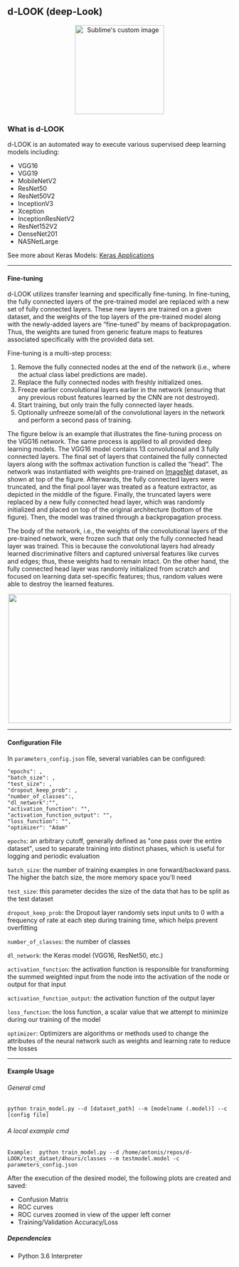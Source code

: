 ## d-LOOK (deep-Look)


<p align="center">
  <img width="200" height="200" src="https://user-images.githubusercontent.com/23379126/134471246-53f3b389-232b-43be-a651-ee44415583c1.png?raw=true" alt="Sublime's custom image"/>
</p>


### What is d-LOOK

d-LOOK is an automated way to execute various supervised deep learning models including:
- VGG16
- VGG19
- MobileNetV2
- ResNet50
- ResNet50V2
- InceptionV3
- Xception
- InceptionResNetV2
- ResNet152V2
- DenseNet201
- NASNetLarge

See more about Keras Models: [Keras Applications](https://keras.io/api/applications/)

---

#### Fine-tuning 
d-LOOK utilizes transfer learning and specifically fine-tuning. In fine-tuning, the fully connected layers of the pre-trained model are replaced with a new set of fully connected layers. These new layers are trained on a given dataset, and the weights of the top layers of the pre-trained model along with the newly-added layers are “fine-tuned” by means of backpropagation. Thus, the weights are tuned from generic feature maps to features associated specifically with the provided data set.

Fine-tuning is a multi-step process:

1. Remove the fully connected nodes at the end of the network (i.e., where the actual class label predictions are made).
2. Replace the fully connected nodes with freshly initialized ones.
3. Freeze earlier convolutional layers earlier in the network (ensuring that any previous robust features learned by the CNN are not destroyed).
4. Start training, but only train the fully connected layer heads.
5. Optionally unfreeze some/all of the convolutional layers in the network and perform a second pass of training.


The figure below is an example that illustrates the fine-tuning process on the VGG16 network.
The same process is applied to all provided deep learning models. The VGG16 model contains 13 convolutional and 3 fully connected layers.
The final set of layers that contained the fully connected layers along with the softmax activation function is called the “head”.
The network was instantiated with weights pre-trained on [ImageNet](https://www.image-net.org/) dataset, as shown at top of the figure. Afterwards, the fully connected layers were truncated, and the final pool layer was
treated as a feature extractor, as depicted in the middle of the figure. Finally, the truncated
layers were replaced by a new fully connected head layer, which was randomly initialized and placed
on top of the original architecture (bottom of the figure). Then, the model was trained
through a backpropagation process. 

The body of the network, i.e., the weights of the convolutional layers of the pre-trained network, were frozen such that only the fully connected head layer
was trained. This is because the convolutional layers had already learned discriminative filters
and captured universal features like curves and edges; thus, these weights had to remain
intact. On the other hand, the fully connected head layer was randomly initialized from scratch and
focused on learning data set-specific features; thus, random values were able to destroy
the learned features.


<p align="center">
  <img width="500" height="290" src="https://user-images.githubusercontent.com/23379126/134471671-6668e665-de08-4621-a55e-513323d35173.jpg?raw=true" />
</p>

---
#### Configuration File

In `parameters_config.json` file, several variables can be configured:

	"epochs": ,
	"batch_size": ,
	"test_size": ,
	"dropout_keep_prob": ,
	"number_of_classes":,
	"dl_network":"",
	"activation_function": "",
	"activation_function_output": "",
	"loss_function": "",
	"optimizer": "Adam"

`epochs`: an arbitrary cutoff, generally defined as "one pass over the entire dataset", used to separate training into distinct phases, which is useful for logging and periodic evaluation

`batch_size`: the number of training examples in one forward/backward pass. The higher the batch size, the more memory space you'll need

`test_size`: this parameter decides the size of the data that has to be split as the test dataset

`dropout_keep_prob`: the Dropout layer randomly sets input units to 0 with a frequency of rate at each step during training time, which helps prevent overfitting

`number_of_classes`: the number of classes

`dl_network`: the Keras model (VGG16, ResNet50, etc.)

`activation_function`: the activation function is responsible for transforming the summed weighted input from the node into the activation of the node or output for that input

`activation_function_output`: the activation function of the output layer

`loss_function`: the loss function, a scalar value that we attempt to minimize during our training of the model

`optimizer`: Optimizers are algorithms or methods used to change the attributes of the neural network such as weights and learning rate to reduce the losses

---

#### Example Usage


###### _General cmd_
```shell
python train_model.py --d [dataset_path] --m [modelname (.model)] --c [config file]
```

###### _A local example cmd_
```shell
Example:  python train_model.py --d /home/antonis/repos/d-LOOK/test_dataet/4hours/classes --m testmodel.model -c parameters_config.json
```

After the execution of the desired model, the following plots are created and saved:

- Confusion Matrix
- ROC curves
- ROC curves zoomed in view of the upper left corner
- Training/Validation Accuracy/Loss

##### Dependencies

- Python 3.6 Interpreter